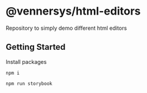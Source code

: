 # @vennersys/html-editors

Repository to simply demo different html editors

## Getting Started

Install packages

```shell
npm i
```

```shell
npm run storybook
```
